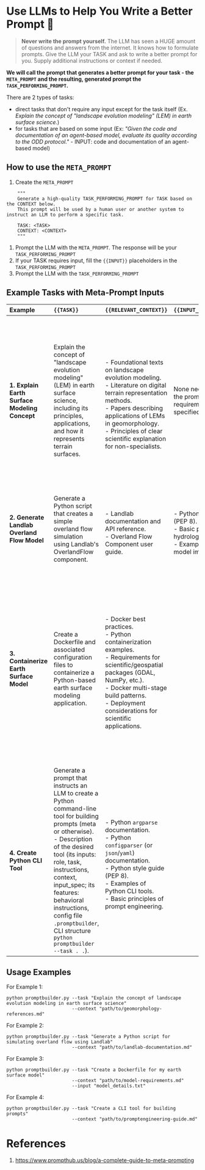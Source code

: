 # Use LLMs to Help You Write a Better Prompt 🤝
> **Never write the prompt yourself.** 
> The LLM has seen a HUGE amount of questions and answers from the internet. It knows how to formulate prompts. Give the LLM your TASK and ask to write a better prompt for you. Supply additional instructions or context if needed. 
 
**We will call the prompt that generates a better prompt for your task - the `META_PROMPT` and the resulting, generated prompt the `TASK_PERFORMING_PROMPT`.**

There are 2 types of tasks:
- direct tasks that don't require any input except for the task itself (Ex. *Explain the concept of "landscape evolution modeling" (LEM) in earth surface science.*)
- for tasks that are based on some input (Ex: *"Given the code and documentation of an agent-based model, evaluate its quality according to the ODD protocol."* - INPUT: code and documentation of an agent-based model)

## How to use the `META_PROMPT`
1. Create the `META_PROMPT`
```
    """
    Generate a high-quality TASK_PERFORMING_PROMPT for TASK based on the CONTEXT below. 
    This prompt will be used by a human user or another system to instruct an LLM to perform a specific task.
    
    TASK: <TASK>
    CONTEXT: <CONTEXT>    
    """
```
1. Prompt the LLM with the `META_PROMPT`. The response will be your `TASK_PERFORMING_PROMPT`
2. If your TASK requires input, fill the `{{INPUT}}` placeholders in the `TASK_PERFORMING_PROMPT`
3. Prompt the LLM with the `TASK_PERFORMING_PROMPT`


## Example Tasks with Meta-Prompt Inputs

| Example                         | `{{TASK}}`                                                                                                                               | `{{RELEVANT_CONTEXT}}`                                                                                                                                                                                                                                                        | `{{INPUT_SPECIFICATION}}`                                                                                                                                                                                              | `{{OUTPUT_SPECIFICATION}}`                                                                                                                                                                                                                                                                                       | `{{INSTRUCTIONS}}`                                                                                                                                                                                                                                                                                               |
| :------------------------------ | :--------------------------------------------------------------------------------------------------------------------------------------- | :------------------------------------------------------------------------------------------------------------------------------------------------------------------------------------------------------------------------------------------------------------------------------------- | :-------------------------------------------------------------------------------------------------------------------------------------------------------------------------------------------------------------------------- | :--------------------------------------------------------------------------------------------------------------------------------------------------------------------------------------------------------------------------------------------------------------------------------------------------------------------------------- | :----------------------------------------------------------------------------------------------------------------------------------------------------------------------------------------------------------------------------------------------------------------------------------------------------------------------------- |
| **1. Explain Earth Surface Modeling Concept** | Explain the concept of "landscape evolution modeling" (LEM) in earth surface science, including its principles, applications, and how it represents terrain surfaces. |<br>- Foundational texts on landscape evolution modeling. <br>- Literature on digital terrain representation methods. <br>- Papers describing applications of LEMs in geomorphology. <br>- Principles of clear scientific explanation for non-specialists. |  None needed beyond the prompt itself. The requirements are fully specified. | Structure: Prose explanation.  Length: 2-3 paragraphs.  Style: Clear, concise, accessible to a beginner in earth surface modeling.  Content: Define LEMs, explain key components (grid representation, time scales, process laws), describe common applications, highlight importance in geomorphology.  Format: Plain text or Markdown. | - Avoid technical jargon without explanation. <br>- Focus on fundamental principles and broad understanding rather than mathematical details. <br>- Ensure factual accuracy based on standard geomorphological literature. <br>- Include mention of both process representation and terrain representation aspects. |
| **2. Generate Landlab Overland Flow Model** | Generate a Python script that creates a simple overland flow simulation using Landlab's OverlandFlow component. | <br>- Landlab documentation and API reference. <br>- Overland Flow Component user guide. | <br>- Python style guide (PEP 8). <br>- Basic principles of hydrological modeling. <br>- Examples of Landlab model implementations.  | Structure: Complete Python script.  Language: Python 3.  Content: Import statements, grid creation, parameter setup, OverlandFlow component initialization, time loop implementation, data visualization code.  Format: Markdown code block (```python ...```) |
| **3. Containerize Earth Surface Model** | Create a Dockerfile and associated configuration files to containerize a Python-based earth surface modeling application. | <br>- Docker best practices. <br>- Python containerization examples. <br>- Requirements for scientific/geospatial packages (GDAL, NumPy, etc.). <br>- Docker multi-stage build patterns. <br>- Deployment considerations for scientific applications. | | Structure: Complete Dockerfile and any additional necessary files (docker-compose.yml, requirements.txt).  Content: Base image selection, dependency installation, code copying, environment setup, entrypoint configuration.  Format: Plain text or Markdown code blocks for each file. | - Follow Docker best practices (minimize layers, reduce image size). <br>- Ensure reproducibility of the environment. <br>- Address installation of complex geospatial dependencies. <br>- Consider data volume mounting for model inputs/outputs. <br>- Include clear documentation on how to build and run the container. <br>- Security considerations for production deployment. |
| **4. Create Python CLI Tool** | Generate a prompt that instructs an LLM to create a Python command-line tool for building prompts (meta or otherwise). <br>- Description of the desired tool (its inputs: role, task, instructions, context, input_spec; its features: behavioral instructions, config file `.promptbuilder`, CLI structure `python promptbuilder --task . .`). | <br>- Python `argparse` documentation. <br>- Python `configparser` (or `json`/`yaml`) documentation. <br>- Python style guide (PEP 8). <br>- Examples of Python CLI tools. <br>- Basic principles of prompt engineering. | | Structure: Python code for the command-line tool.  Language: Python 3.  Content: A complete, runnable Python script implementing the specified CLI tool, including argument parsing (`argparse`), reading defaults from `.promptbuilder`, assembling a prompt string, handling behavioral directives.  Format: Markdown code block (```python ... ```) |

## Usage Examples

For Example 1:
```
python promptbuilder.py --task "Explain the concept of landscape evolution modeling in earth surface science" 
                        --context "path/to/geomorphology-references.md"
```

For Example 2:
```
python promptbuilder.py --task "Generate a Python script for simulating overland flow using Landlab" 
                        --context "path/to/landlab-documentation.md"
```

For Example 3:
```
python promptbuilder.py --task "Create a Dockerfile for my earth surface model" 
                        --context "path/to/model-requirements.md"
                        --input "model_details.txt"
```

For Example 4:
```
python promptbuilder.py --task "Create a CLI tool for building prompts" 
                        --context "path/to/promptengineering-guide.md"
```


# References
1. https://www.prompthub.us/blog/a-complete-guide-to-meta-prompting
